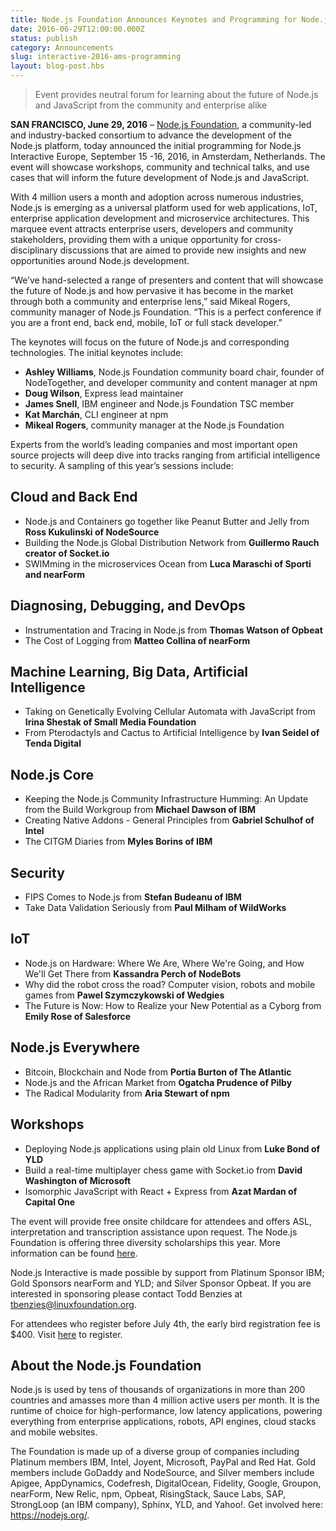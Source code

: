 ```yaml
---
title: Node.js Foundation Announces Keynotes and Programming for Node.js Interactive Europe
date: 2016-06-29T12:00:00.000Z
status: publish
category: Announcements
slug: interactive-2016-ams-programming
layout: blog-post.hbs
---
```


> Event provides neutral forum for learning about the future of Node.js and JavaScript from the community and enterprise alike

**SAN FRANCISCO, June 29, 2016** – [Node.js Foundation](https://foundation.nodejs.org/), a community-led and industry-backed consortium to advance the development of the Node.js platform, today announced the initial programming for Node.js Interactive Europe, September 15 -16, 2016, in Amsterdam, Netherlands. The event will showcase workshops, community and technical talks, and use cases that will inform the future development of Node.js and JavaScript.

With 4 million users a month and adoption across numerous industries, Node.js is emerging as a universal platform used for web applications, IoT, enterprise application development and microservice architectures. This marquee event attracts enterprise users, developers and community stakeholders, providing them with a unique opportunity for cross-disciplinary discussions that are aimed to provide new insights and new opportunities around Node.js development.

“We’ve hand-selected a range of presenters and content that will showcase the future of Node.js and how pervasive it has become in the market through both a community and enterprise lens,” said Mikeal Rogers, community manager of Node.js Foundation. “This is a perfect conference if you are a front end, back end, mobile, IoT or full stack developer.”

The keynotes will focus on the future of Node.js and corresponding technologies. The initial keynotes include:

* **Ashley Williams**, Node.js Foundation community board chair, founder of NodeTogether, and developer community and content manager at npm
* **Doug Wilson**, Express lead maintainer
* **James Snell**, IBM engineer and Node.js Foundation TSC member
* **Kat Marchán**, CLI engineer at npm
* **Mikeal Rogers**, community manager at the Node.js Foundation

Experts from the world’s leading companies and most important open source projects will deep dive into tracks ranging from artificial intelligence to security. A sampling of this year’s sessions include:

## Cloud and Back End

* Node.js and Containers go together like Peanut Butter and Jelly from **Ross Kukulinski of NodeSource**
* Building the Node.js Global Distribution Network from **Guillermo Rauch creator of Socket.io**
* SWIMming in the microservices Ocean from **Luca Maraschi of Sporti and nearForm**

## Diagnosing, Debugging, and DevOps

* Instrumentation and Tracing in Node.js from **Thomas Watson of Opbeat**
* The Cost of Logging from **Matteo Collina of nearForm**

## Machine Learning, Big Data, Artificial Intelligence

* Taking on Genetically Evolving Cellular Automata with JavaScript from **Irina Shestak of Small Media Foundation**
* From Pterodactyls and Cactus to Artificial Intelligence by **Ivan Seidel of Tenda Digital**

## Node.js Core

* Keeping the Node.js Community Infrastructure Humming: An Update from the Build Workgroup from **Michael Dawson of IBM**
* Creating Native Addons - General Principles from **Gabriel Schulhof of Intel**
* The CITGM Diaries from **Myles Borins of IBM**

## Security

* FIPS Comes to Node.js from **Stefan Budeanu of IBM**
* Take Data Validation Seriously from **Paul Milham of WildWorks**

## IoT

* Node.js on Hardware: Where We Are, Where We're Going, and How We'll Get There from **Kassandra Perch of NodeBots**
* Why did the robot cross the road? Computer vision, robots and mobile games from **Pawel Szymczykowski of Wedgies**
* The Future is Now: How to Realize your New Potential as a Cyborg from **Emily Rose of Salesforce**

## Node.js Everywhere

* Bitcoin, Blockchain and Node from **Portia Burton of The Atlantic**
* Node.js and the African Market from **Ogatcha Prudence of Pilby**
* The Radical Modularity from **Aria Stewart of npm**

## Workshops

* Deploying Node.js applications using plain old Linux from **Luke Bond of YLD**
* Build a real-time multiplayer chess game with Socket.io from **David Washington of Microsoft**
* Isomorphic JavaScript with React + Express from **Azat Mardan of Capital One**

The event will provide free onsite childcare for attendees and offers ASL, interpretation and transcription assistance upon request. The Node.js Foundation is offering three diversity scholarships this year. More information can be found [here](http://events.linuxfoundation.org/events/node-interactive-europe/attend/diversity-scholarship).

Node.js Interactive is made possible by support from Platinum Sponsor IBM; Gold Sponsors nearForm and YLD; and Silver Sponsor Opbeat. If you are interested in sponsoring please contact Todd Benzies at tbenzies@linuxfoundation.org.

For attendees who register before July 4th, the early bird registration fee is $400. Visit [here](https://www.regonline.com/Register/Checkin.aspx?EventID=1811779) to register.

## About the Node.js Foundation

Node.js is used by tens of thousands of organizations in more than 200 countries and amasses more than 4 million active users per month. It is the runtime of choice for high-performance, low latency applications, powering everything from enterprise applications, robots, API engines, cloud stacks and mobile websites.

The Foundation is made up of a diverse group of companies including Platinum members IBM, Intel, Joyent, Microsoft, PayPal and Red Hat. Gold members include GoDaddy and NodeSource, and Silver members include Apigee, AppDynamics, Codefresh, DigitalOcean, Fidelity, Google, Groupon, nearForm, New Relic, npm, Opbeat, RisingStack, Sauce Labs, SAP, StrongLoop (an IBM company), Sphinx, YLD, and Yahoo!. Get involved here: <https://nodejs.org/>.
